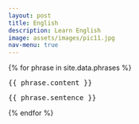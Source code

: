 ```yaml
---
layout: post
title: English
description: Learn English
image: assets/images/pic11.jpg
nav-menu: true
---
```


{% for phrase in site.data.phrases %}
<pre>{{ phrase.content }}</pre>
<pre>{{ phrase.sentence }}</pre>
{% endfor %}

